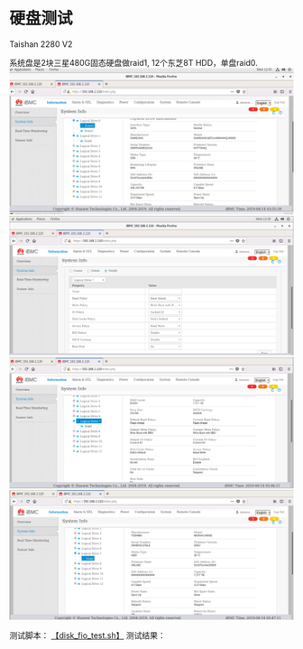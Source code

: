 硬盘测试
================

Taishan 2280 V2

系统盘是2块三星480G固态硬盘做raid1, 12个东芝8T HDD，单盘raid0.
![](images/disk_test_configuration1.PNG)
![](images/disk_test_configuration2.PNG)
![](images/disk_test_configuration3.PNG)
![](images/disk_test_configuration4.PNG)

测试脚本： [【disk_fio_test.sh】](script/disk_fio_test.sh)
测试结果：